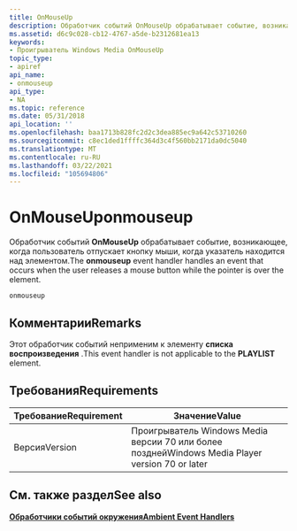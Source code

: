 ```yaml
---
title: OnMouseUp
description: Обработчик событий OnMouseUp обрабатывает событие, возникающее, когда пользователь отпускает кнопку мыши, когда указатель находится над элементом.
ms.assetid: d6c9c028-cb12-4767-a5de-b2312681ea13
keywords:
- Проигрыватель Windows Media OnMouseUp
topic_type:
- apiref
api_name:
- onmouseup
api_type:
- NA
ms.topic: reference
ms.date: 05/31/2018
api_location: ''
ms.openlocfilehash: baa1713b828fc2d2c3dea885ec9a642c53710260
ms.sourcegitcommit: c8ec1ded1ffffc364d3c4f560bb2171da0dc5040
ms.translationtype: MT
ms.contentlocale: ru-RU
ms.lasthandoff: 03/22/2021
ms.locfileid: "105694806"
---
```

# <a name="onmouseup"></a><span data-ttu-id="009d9-104">OnMouseUp</span><span class="sxs-lookup"><span data-stu-id="009d9-104">onmouseup</span></span>

<span data-ttu-id="009d9-105">Обработчик событий **OnMouseUp** обрабатывает событие, возникающее, когда пользователь отпускает кнопку мыши, когда указатель находится над элементом.</span><span class="sxs-lookup"><span data-stu-id="009d9-105">The **onmouseup** event handler handles an event that occurs when the user releases a mouse button while the pointer is over the element.</span></span>

``` syntax
onmouseup
```

## <a name="remarks"></a><span data-ttu-id="009d9-106">Комментарии</span><span class="sxs-lookup"><span data-stu-id="009d9-106">Remarks</span></span>

<span data-ttu-id="009d9-107">Этот обработчик событий неприменим к элементу **списка воспроизведения** .</span><span class="sxs-lookup"><span data-stu-id="009d9-107">This event handler is not applicable to the **PLAYLIST** element.</span></span>

## <a name="requirements"></a><span data-ttu-id="009d9-108">Требования</span><span class="sxs-lookup"><span data-stu-id="009d9-108">Requirements</span></span>



| <span data-ttu-id="009d9-109">Требование</span><span class="sxs-lookup"><span data-stu-id="009d9-109">Requirement</span></span> | <span data-ttu-id="009d9-110">Значение</span><span class="sxs-lookup"><span data-stu-id="009d9-110">Value</span></span> |
|--------------------|-----------------------------------------------------|
| <span data-ttu-id="009d9-111">Версия</span><span class="sxs-lookup"><span data-stu-id="009d9-111">Version</span></span><br/> | <span data-ttu-id="009d9-112">Проигрыватель Windows Media версии 70 или более поздней</span><span class="sxs-lookup"><span data-stu-id="009d9-112">Windows Media Player version 70 or later</span></span><br/> |



## <a name="see-also"></a><span data-ttu-id="009d9-113">См. также раздел</span><span class="sxs-lookup"><span data-stu-id="009d9-113">See also</span></span>

<dl> <dt>

[<span data-ttu-id="009d9-114">**Обработчики событий окружения**</span><span class="sxs-lookup"><span data-stu-id="009d9-114">**Ambient Event Handlers**</span></span>](ambient-event-handlers.md)
</dt> </dl>

 

 





